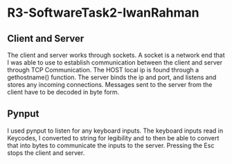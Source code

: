 # R3-SoftwareTask2-IwanRahman

## Client and Server

The client and server works through sockets. A socket is a network end that I was able to use to establish communication
between the client and server through TCP Communication. The HOST local ip is found through a gethostname() function. 
The server binds the ip and port, and listens and stores any incoming connections. Messages sent to the server from the 
client have to be decoded in byte form.

## Pynput
I used pynput to listen for any keyboard inputs. The keyboard inputs read in Keycodes, I converted to string for 
legibility and to then be able to convert that into bytes to communicate the inputs to the server. Pressing the Esc 
stops the client and server.



 
